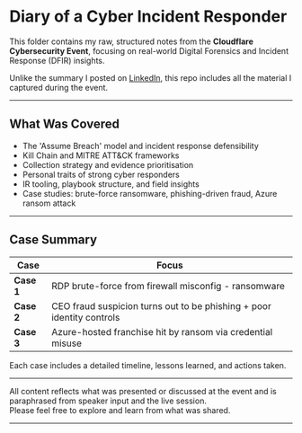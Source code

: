 # Diary of a Cyber Incident Responder

This folder contains my raw, structured notes from the **Cloudflare Cybersecurity Event**, focusing on real-world Digital Forensics and Incident Response (DFIR) insights.

Unlike the summary I posted on [LinkedIn](https://www.linkedin.com/in/bradwatson3/), this repo includes all the material I captured during the event.

---

## What Was Covered

- The 'Assume Breach' model and incident response defensibility
- Kill Chain and MITRE ATT&CK frameworks
- Collection strategy and evidence prioritisation
- Personal traits of strong cyber responders
- IR tooling, playbook structure, and field insights
- Case studies: brute-force ransomware, phishing-driven fraud, Azure ransom attack

---

## Case Summary

| Case     | Focus                                                              |
|----------|--------------------------------------------------------------------|
| **Case 1** | RDP brute-force from firewall misconfig - ransomware              |
| **Case 2** | CEO fraud suspicion turns out to be phishing + poor identity controls |
| **Case 3** | Azure-hosted franchise hit by ransom via credential misuse        |

Each case includes a detailed timeline, lessons learned, and actions taken.

---

All content reflects what was presented or discussed at the event and is paraphrased from speaker input and the live session.  
Please feel free to explore and learn from what was shared.

---
